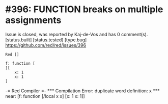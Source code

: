 
#396: FUNCTION breaks on multiple assignments
================================================================================
Issue is closed, was reported by Kaj-de-Vos and has 0 comment(s).
[status.built] [status.tested] [type.bug]
<https://github.com/red/red/issues/396>

```
Red []

f: function [
][
    x: 1
    x: 1
]
```

-= Red Compiler =- 
**\* Compilation Error: duplicate word definition: x 
**\* near: [f: function [/local x x] [x: 1 x: 1]]



